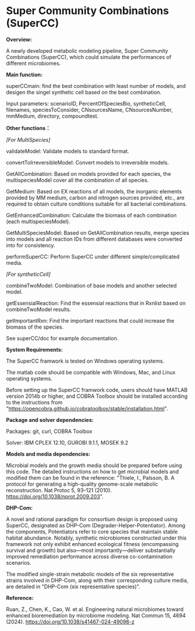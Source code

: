 # Super Community Combinations (SuperCC)

**Overview:**

A newly developed metabolic modeling pipeline, Super Community Combinations (SuperCC), which could simulate the performances of different microbiomes.



**Main function:**

superCCmain: find the best combination with least number of models, and desigen the singel synthetic cell based on the best combination.

Input parameters: 
scenarioID, PercentOfSpeciesBio, syntheticCell, filenames, speciesToConsider, CNsourcesName, CNsourcesNumber, mmMedium, directory, compoundtest.



**Other functions：**

_[For MultiSpecies]_

validateModel: Validate models to standard format.

convertToIrreversibleModel: Convert models to irreversible models.

GetAllCombination: Based on models provided for each species, the multispeciesModel cover all the combination of all species.

GetMedium: Based on EX reactions of all models, the inorganic elements provided by MM medium, carbon and nitrogen sources provided, etc., are required to obtain culture conditions suitable for all bacterial combinations. 

GetEnhancedCombination: Calculate the biomass of each combination (each multispeciesModel).

GetMultiSpeciesModel: Based on GetAllCombination results, merge species into models and all reaction IDs from different databases were converted into for consistency.

performSuperCC: Perform SuperCC under different simple/complicated media.



_[For syntheticCell]_

combineTwoModel: Combination of base models and another selected model. 

getEssensialReaction: Find the essensial reactions that in Rxnlist based on combineTwoModel results.

getImportantRxn: Find the important reactions that could increase the biomass of the species.

See superCC/doc for example documentation.



**System Requirements:**

The SuperCC framwork is tested on Windows operating systems. 

The matlab code should be compatible with Windows, Mac, and Linux operating systems.

Before setting up the SuperCC framwork code, users should have MATLAB version 2014b or higher, and COBRA Toolbox should be installed according to the instructions from "https://opencobra.github.io/cobratoolbox/stable/installation.html".



**Package and solver dependencies:**

Packages: git, curl, COBRA Toolbox 

Solver: IBM CPLEX 12.10, GUROBI 9.1.1, MOSEK 9.2



**Models and media dependencies:**

Microbial models and the growth media should be prepared before using this code. The detailed instructions on how to get microbial models and modified them can be found in the reference: "Thiele, I., Palsson, B. A protocol for generating a high-quality genome-scale metabolic reconstruction. Nat Protoc 5, 93–121 (2010). https://doi.org/10.1038/nprot.2009.203". 



**DHP-Com:**

A novel and rational paradigm for consortium design is proposed using SuperCC, designated as DHP-Com (Degrader-Helper-Potentiator). Among the components, Potentiators refer to core species that maintain stable habitat abundance. Notably, synthetic microbiomes constructed under this framework not only exhibit enhanced ecological fitness (encompassing survival and growth) but also—most importantly—deliver substantially improved remediation performance across diverse co-contamination scenarios.

The modified single-strain metabolic models of the six representative strains involved in DHP-Com, along with their corresponding culture media, are detailed in "DHP-Com (six representative species)".



**Reference:**

Ruan, Z., Chen, K., Cao, W. et al. Engineering natural microbiomes toward enhanced bioremediation by microbiome modeling. Nat Commun 15, 4694 (2024). https://doi.org/10.1038/s41467-024-49098-z


